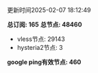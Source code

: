 更新时间2025-02-07 18:12:49

**总订阅: 165**
**总节点: 48460**
- vless节点: 29143
- hysteria2节点: 3

**google ping有效节点: 460**
